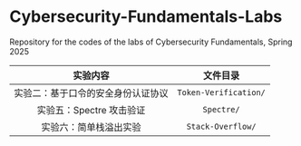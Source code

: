 # Cybersecurity-Fundamentals-Labs

Repository for the codes of the labs of Cybersecurity Fundamentals, Spring 2025

| 实验内容 | 文件目录 |
| :-: | :-: |
| 实验二：基于口令的安全身份认证协议 | `Token-Verification/` |
| 实验五：Spectre 攻击验证 | `Spectre/` |
| 实验六：简单栈溢出实验 | `Stack-Overflow/` |
